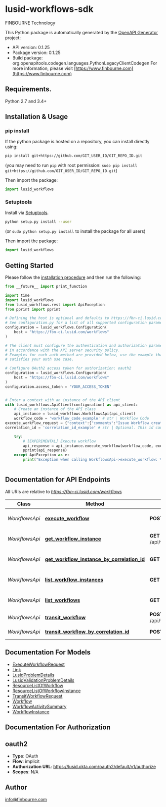 # lusid-workflows-sdk
FINBOURNE Technology

This Python package is automatically generated by the [OpenAPI Generator](https://openapi-generator.tech) project:

- API version: 0.1.25
- Package version: 0.1.25
- Build package: org.openapitools.codegen.languages.PythonLegacyClientCodegen
For more information, please visit [https://www.finbourne.com](https://www.finbourne.com)

## Requirements.

Python 2.7 and 3.4+

## Installation & Usage
### pip install

If the python package is hosted on a repository, you can install directly using:

```sh
pip install git+https://github.com/GIT_USER_ID/GIT_REPO_ID.git
```
(you may need to run `pip` with root permission: `sudo pip install git+https://github.com/GIT_USER_ID/GIT_REPO_ID.git`)

Then import the package:
```python
import lusid_workflows
```

### Setuptools

Install via [Setuptools](http://pypi.python.org/pypi/setuptools).

```sh
python setup.py install --user
```
(or `sudo python setup.py install` to install the package for all users)

Then import the package:
```python
import lusid_workflows
```

## Getting Started

Please follow the [installation procedure](#installation--usage) and then run the following:

```python
from __future__ import print_function

import time
import lusid_workflows
from lusid_workflows.rest import ApiException
from pprint import pprint

# Defining the host is optional and defaults to https://fbn-ci.lusid.com/workflows
# See configuration.py for a list of all supported configuration parameters.
configuration = lusid_workflows.Configuration(
    host = "https://fbn-ci.lusid.com/workflows"
)

# The client must configure the authentication and authorization parameters
# in accordance with the API server security policy.
# Examples for each auth method are provided below, use the example that
# satisfies your auth use case.

# Configure OAuth2 access token for authorization: oauth2
configuration = lusid_workflows.Configuration(
    host = "https://fbn-ci.lusid.com/workflows"
)
configuration.access_token = 'YOUR_ACCESS_TOKEN'


# Enter a context with an instance of the API client
with lusid_workflows.ApiClient(configuration) as api_client:
    # Create an instance of the API class
    api_instance = lusid_workflows.WorkflowsApi(api_client)
    workflow_code = 'workflow_code_example' # str | Workflow Code
execute_workflow_request = {"context":{"comments":"Issue Workflow created","totalIssues":"100","by":"Joe Root","at":"01/01/2021 10:00:00"}} # ExecuteWorkflowRequest | Data associated with execute request
correlation_id = 'correlation_id_example' # str | Optional. This id can be used to correlate a workflow instance with any entity (e.g. a custom entity or other workflow instance) and also to retrieve and transit workflow instances (optional)

    try:
        # [EXPERIMENTAL] Execute workflow
        api_response = api_instance.execute_workflow(workflow_code, execute_workflow_request, correlation_id=correlation_id)
        pprint(api_response)
    except ApiException as e:
        print("Exception when calling WorkflowsApi->execute_workflow: %s\n" % e)
    
```

## Documentation for API Endpoints

All URIs are relative to *https://fbn-ci.lusid.com/workflows*

Class | Method | HTTP request | Description
------------ | ------------- | ------------- | -------------
*WorkflowsApi* | [**execute_workflow**](docs/WorkflowsApi.md#execute_workflow) | **POST** /api/v1/workflows/{workflowCode} | [EXPERIMENTAL] Execute workflow
*WorkflowsApi* | [**get_workflow_instance**](docs/WorkflowsApi.md#get_workflow_instance) | **GET** /api/v1/workflows/instances/{workflowInstanceId} | [EXPERIMENTAL] Get workflow instance
*WorkflowsApi* | [**get_workflow_instance_by_correlation_id**](docs/WorkflowsApi.md#get_workflow_instance_by_correlation_id) | **GET** /api/v1/workflows/instance/{correlationId} | [EXPERIMENTAL] Get workflow instance
*WorkflowsApi* | [**list_workflow_instances**](docs/WorkflowsApi.md#list_workflow_instances) | **GET** /api/v1/workflows/instances | [EXPERIMENTAL] Get workflow instances
*WorkflowsApi* | [**list_workflows**](docs/WorkflowsApi.md#list_workflows) | **GET** /api/v1/workflows | [EXPERIMENTAL] Get all available workflows
*WorkflowsApi* | [**transit_workflow**](docs/WorkflowsApi.md#transit_workflow) | **POST** /api/v1/workflows/instances/{workflowInstanceId} | [EXPERIMENTAL] Transit workflow
*WorkflowsApi* | [**transit_workflow_by_correlation_id**](docs/WorkflowsApi.md#transit_workflow_by_correlation_id) | **POST** /api/v1/workflows/instance/{correlationId} | [EXPERIMENTAL] Transit workflow


## Documentation For Models

 - [ExecuteWorkflowRequest](docs/ExecuteWorkflowRequest.md)
 - [Link](docs/Link.md)
 - [LusidProblemDetails](docs/LusidProblemDetails.md)
 - [LusidValidationProblemDetails](docs/LusidValidationProblemDetails.md)
 - [ResourceListOfWorkflow](docs/ResourceListOfWorkflow.md)
 - [ResourceListOfWorkflowInstance](docs/ResourceListOfWorkflowInstance.md)
 - [TransitWorkflowRequest](docs/TransitWorkflowRequest.md)
 - [Workflow](docs/Workflow.md)
 - [WorkflowActivitySummary](docs/WorkflowActivitySummary.md)
 - [WorkflowInstance](docs/WorkflowInstance.md)


## Documentation For Authorization


## oauth2

- **Type**: OAuth
- **Flow**: implicit
- **Authorization URL**: https://lusid.okta.com/oauth2/default/v1/authorize
- **Scopes**: N/A


## Author

info@finbourne.com


